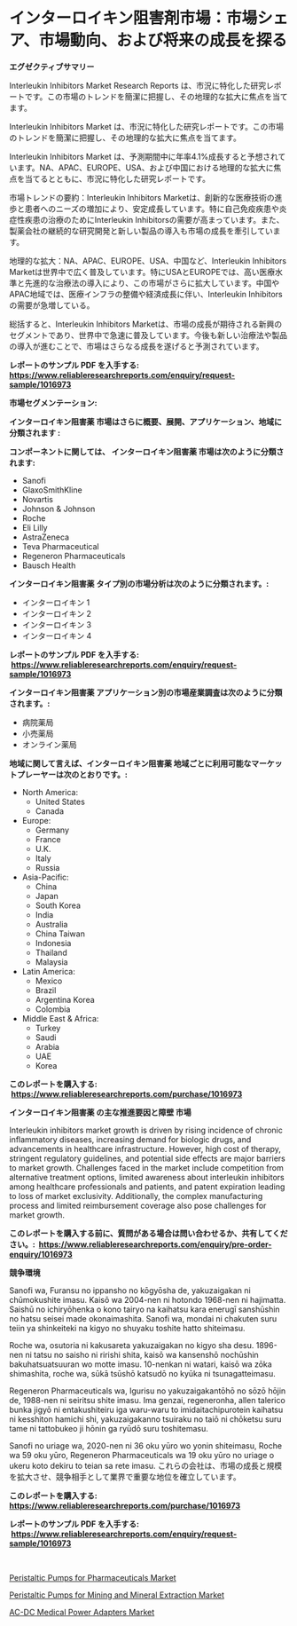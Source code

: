 <p><h1>インターロイキン阻害剤市場：市場シェア、市場動向、および将来の成長を探る</h1></p><p><strong>エグゼクティブサマリー</strong></p>
<p><p>Interleukin Inhibitors Market Research Reports は、市況に特化した研究レポートです。この市場のトレンドを簡潔に把握し、その地理的な拡大に焦点を当てます。</p><p>Interleukin Inhibitors Market は、市況に特化した研究レポートです。この市場のトレンドを簡潔に把握し、その地理的な拡大に焦点を当てます。</p><p>Interleukin Inhibitors Market は、予測期間中に年率4.1%成長すると予想されています。NA、APAC、EUROPE、USA、および中国における地理的な拡大に焦点を当てるとともに、市況に特化した研究レポートです。</p><p>市場トレンドの要約：Interleukin Inhibitors Marketは、創新的な医療技術の進歩と患者へのニーズの増加により、安定成長しています。特に自己免疫疾患や炎症性疾患の治療のためにInterleukin Inhibitorsの需要が高まっています。また、製薬会社の継続的な研究開発と新しい製品の導入も市場の成長を牽引しています。</p><p>地理的な拡大：NA、APAC、EUROPE、USA、中国など、Interleukin Inhibitors Marketは世界中で広く普及しています。特にUSAとEUROPEでは、高い医療水準と先進的な治療法の導入により、この市場がさらに拡大しています。中国やAPAC地域では、医療インフラの整備や経済成長に伴い、Interleukin Inhibitorsの需要が急増している。</p><p>総括すると、Interleukin Inhibitors Marketは、市場の成長が期待される新興のセグメントであり、世界中で急速に普及しています。今後も新しい治療法や製品の導入が進むことで、市場はさらなる成長を遂げると予測されています。</p></p>
<p><strong>レポートのサンプル PDF を入手する: <a href="https://www.reliableresearchreports.com/enquiry/request-sample/1016973">https://www.reliableresearchreports.com/enquiry/request-sample/1016973</a></strong></p>
<p><strong>市場セグメンテーション:</strong></p>
<p><strong> インターロイキン阻害薬 市場はさらに概要、展開、アプリケーション、地域に分類されます :</strong></p>
<p><strong>コンポーネントに関しては、 インターロイキン阻害薬 市場は次のように分類されます: &nbsp;</strong></p>
<p><ul><li>Sanofi</li><li>GlaxoSmithKline</li><li>Novartis</li><li>Johnson & Johnson</li><li>Roche</li><li>Eli Lilly</li><li>AstraZeneca</li><li>Teva Pharmaceutical</li><li>Regeneron Pharmaceuticals</li><li>Bausch Health</li></ul></p>
<p><strong> インターロイキン阻害薬 タイプ別の市場分析は次のように分類されます。:</strong></p>
<p><ul><li>インターロイキン 1</li><li>インターロイキン 2</li><li>インターロイキン 3</li><li>インターロイキン 4</li></ul></p>
<p><strong>レポートのサンプル PDF を入手する: &nbsp;<a href="https://www.reliableresearchreports.com/enquiry/request-sample/1016973">https://www.reliableresearchreports.com/enquiry/request-sample/1016973</a></strong></p>
<p><strong> インターロイキン阻害薬 アプリケーション別の市場産業調査は次のように分類されます。:</strong></p>
<p><ul><li>病院薬局</li><li>小売薬局</li><li>オンライン薬局</li></ul></p>
<p><strong>地域に関して言えば、インターロイキン阻害薬 地域ごとに利用可能なマーケットプレーヤーは次のとおりです。:</strong></p>
<p><ul>
    <li>
        North America:
        <ul>
            <li>United States</li>
            <li>Canada</li>
        </ul>
    </li>
    <li>
        Europe:
        <ul>
            <li>Germany</li>
            <li>France</li>
            <li>U.K.</li>
            <li>Italy</li>
            <li>Russia</li>
        </ul>
    </li>
    <li>
        Asia-Pacific:
        <ul>
            <li>China</li>
            <li>Japan</li>
            <li>South Korea</li>
            <li>India</li>
            <li>Australia</li>
            <li>China Taiwan</li>
            <li>Indonesia</li>
            <li>Thailand</li>
            <li>Malaysia</li>
        </ul>
    </li>
    <li>
        Latin America:
        <ul>
            <li>Mexico</li>
            <li>Brazil</li>
            <li>Argentina Korea</li>
            <li>Colombia</li>
        </ul>
    </li>
    <li>
        Middle East & Africa:
        <ul>
            <li>Turkey</li>
            <li>Saudi</li>
            <li>Arabia</li>
            <li>UAE</li>
            <li>Korea</li>
        </ul>
    </li>
    </ul></p>
<p><strong>このレポートを購入する: &nbsp;<a href="https://www.reliableresearchreports.com/purchase/1016973">https://www.reliableresearchreports.com/purchase/1016973</a></strong></p>
<p><strong>インターロイキン阻害薬 の主な推進要因と障壁 市場</strong></p>
<p><p>Interleukin inhibitors market growth is driven by rising incidence of chronic inflammatory diseases, increasing demand for biologic drugs, and advancements in healthcare infrastructure. However, high cost of therapy, stringent regulatory guidelines, and potential side effects are major barriers to market growth. Challenges faced in the market include competition from alternative treatment options, limited awareness about interleukin inhibitors among healthcare professionals and patients, and patent expiration leading to loss of market exclusivity. Additionally, the complex manufacturing process and limited reimbursement coverage also pose challenges for market growth.</p></p>
<p><strong>このレポートを購入する前に、質問がある場合は問い合わせるか、共有してください。:&nbsp; <a href="https://www.reliableresearchreports.com/enquiry/pre-order-enquiry/1016973">https://www.reliableresearchreports.com/enquiry/pre-order-enquiry/1016973</a></strong></p>
<p><strong>競争環境</strong></p>
<p><p>Sanofi wa, Furansu no ippansho no kōgyōsha de, yakuzaigakan ni chūmokushite imasu. Kaisō wa 2004-nen ni hotondo 1968-nen ni hajimatta. Saishū no ichiryōhenka o kono tairyo na kaihatsu kara enerugī sanshūshin no hatsu seisei made okonaimashita. Sanofi wa, mondai ni chakuten suru teiin ya shinkeiteki na kigyo no shuyaku toshite hatto shiteimasu.</p><p>Roche wa, osutoria ni kakusareta yakuzaigakan no kigyo sha desu. 1896-nen ni tatsu no saisho ni ririshi shita, kaisō wa kansenshō nochūshin bakuhatsuatsuuran wo motte imasu. 10-nenkan ni watari, kaisō wa zōka shimashita, roche wa, sūkā tsūshō katsudō no kyūka ni tsunagatteimasu.</p><p>Regeneron Pharmaceuticals wa, Igurisu no yakuzaigakantōhō no sōzō hōjin de, 1988-nen ni seiritsu shite imasu. Ima genzai, regeneronha, allen talerico bunka jigyō ni entakushiteiru iga waru-waru to imidaitachipurotein kaihatsu ni kesshiton hamichi shi, yakuzaigakanno tsuiraku no taiō ni chōketsu suru tame ni tattobukeo ji hōnin ga ryūdō suru toshitemasu.</p><p>Sanofi no uriage wa, 2020-nen ni 36 oku yūro wo yonin shiteimasu, Roche wa 59 oku yūro, Regeneron Pharmaceuticals wa 19 oku yūro no uriage o ukeru koto dekiru to teian sa rete imasu. これらの会社は、市場の成長と規模を拡大させ、競争相手として業界で重要な地位を確立しています。</p></p>
<p><strong>このレポートを購入する: &nbsp; <a href="https://www.reliableresearchreports.com/purchase/1016973">https://www.reliableresearchreports.com/purchase/1016973</a></strong></p>
<p><strong>レポートのサンプル PDF を入手する: &nbsp;<a href="https://www.reliableresearchreports.com/enquiry/request-sample/1016973">https://www.reliableresearchreports.com/enquiry/request-sample/1016973</a></strong><strong></strong></p>
<p>&nbsp;</p>
<p><p><a href="https://view.publitas.com/reportprime-1/peristaltic-pumps-for-pharmaceuticals-market-research-report-unlocks-analysis-on-the-market-financial-status-market-size-and-market-revenue-upto-2030/">Peristaltic Pumps for Pharmaceuticals Market</a></p><p><a href="https://view.publitas.com/reportprime-1/peristaltic-pumps-for-mining-and-mineral-extraction-market-size-growth-and-forecast-from-2023-2030/">Peristaltic Pumps for Mining and Mineral Extraction Market</a></p><p><a href="https://view.publitas.com/reportprime-1/ac-dc-medical-power-adapters-market-centers-on-aspects-such-as-market-growth-market-share-market-opportunity-and-projected-forecasts-spanning-from-2023-to-2030/">AC-DC Medical Power Adapters Market</a></p></p>